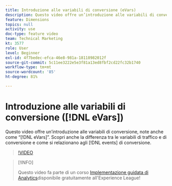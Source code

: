 ```yaml
---
title: Introduzione alle variabili di conversione (eVars)
description: Questo video offre un’introduzione alle variabili di conversione, note anche come “eVar”. Scopri anche la differenza tra le variabili di traffico e di conversione e come si relazionano agli eventi di conversione.
feature: Dimensions
topics: null
activity: use
doc-type: feature video
team: Technical Marketing
kt: 3577
role: User
level: Beginner
exl-id: 4f7bedec-efca-46e8-981a-18118982012f
source-git-commit: 5c11ee3222e5e3f81a13ed8fbf2cd22fc32b1740
workflow-type: tm+mt
source-wordcount: '85'
ht-degree: 81%

---
```


# Introduzione alle variabili di conversione ([!DNL eVars])

Questo video offre un’introduzione alle variabili di conversione, note anche come “[!DNL eVars]”. Scopri anche la differenza tra le variabili di traffico e di conversione e come si relazionano agli [!DNL events] di conversione.

>[!VIDEO](https://video.tv.adobe.com/v/28759/?quality=12)

>[!INFO]
>
> Questo video fa parte di un corso [Implementazione guidata di Analytics](https://experienceleague.adobe.com/?recommended=Analytics-D-1-2019.1)disponibile gratuitamente all&#39;Experience League!